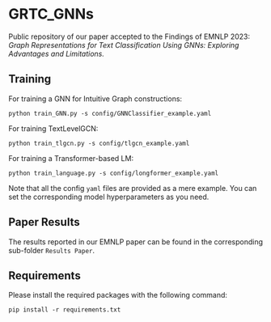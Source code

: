 # GRTC_GNNs
Public repository of our paper accepted to the Findings of EMNLP 2023: *Graph Representations for Text Classification Using GNNs: Exploring Advantages and Limitations.*


## Training 
For training a GNN for Intuitive Graph constructions:
```
python train_GNN.py -s config/GNNClassifier_example.yaml
```
For training TextLevelGCN:
```
python train_tlgcn.py -s config/tlgcn_example.yaml
```
For training a Transformer-based LM:
```
python train_language.py -s config/longformer_example.yaml
```
Note that all the config ```yaml``` files are provided as a mere example. You can set the corresponding model hyperparameters as you need.   

## Paper Results
The results reported in our EMNLP paper can be found in the corresponding sub-folder ```Results Paper```.

## Requirements
Please install the required packages with the following command:
```
pip install -r requirements.txt
```
